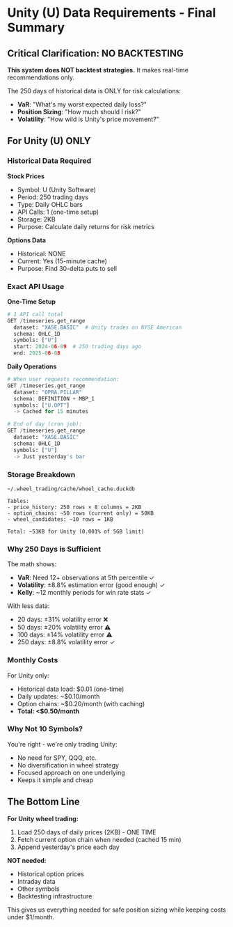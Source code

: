 # Unity (U) Data Requirements - Final Summary

## Critical Clarification: NO BACKTESTING

**This system does NOT backtest strategies.** It makes real-time recommendations only.

The 250 days of historical data is ONLY for risk calculations:
- **VaR**: "What's my worst expected daily loss?"
- **Position Sizing**: "How much should I risk?"
- **Volatility**: "How wild is Unity's price movement?"

## For Unity (U) ONLY

### Historical Data Required

**Stock Prices**
- Symbol: U (Unity Software)
- Period: 250 trading days
- Type: Daily OHLC bars
- API Calls: 1 (one-time setup)
- Storage: 2KB
- Purpose: Calculate daily returns for risk metrics

**Options Data**
- Historical: NONE
- Current: Yes (15-minute cache)
- Purpose: Find 30-delta puts to sell

### Exact API Usage

**One-Time Setup**
```python
# 1 API call total
GET /timeseries.get_range
  dataset: "XASE.BASIC"  # Unity trades on NYSE American
  schema: OHLC_1D
  symbols: ["U"]
  start: 2024-06-09  # 250 trading days ago
  end: 2025-06-08
```

**Daily Operations**
```python
# When user requests recommendation:
GET /timeseries.get_range
  dataset: "OPRA.PILLAR"
  schema: DEFINITION + MBP_1
  symbols: ["U.OPT"]
  -> Cached for 15 minutes

# End of day (cron job):
GET /timeseries.get_range
  dataset: "XASE.BASIC"
  schema: OHLC_1D
  symbols: ["U"]
  -> Just yesterday's bar
```

### Storage Breakdown

```
~/.wheel_trading/cache/wheel_cache.duckdb

Tables:
- price_history: 250 rows × 8 columns = 2KB
- option_chains: ~50 rows (current only) = 50KB
- wheel_candidates: ~10 rows = 1KB

Total: ~53KB for Unity (0.001% of 5GB limit)
```

### Why 250 Days is Sufficient

The math shows:
- **VaR**: Need 12+ observations at 5th percentile ✓
- **Volatility**: ±8.8% estimation error (good enough) ✓  
- **Kelly**: ~12 monthly periods for win rate stats ✓

With less data:
- 20 days: ±31% volatility error ❌
- 50 days: ±20% volatility error ⚠️
- 100 days: ±14% volatility error ⚠️
- 250 days: ±8.8% volatility error ✓

### Monthly Costs

For Unity only:
- Historical data load: $0.01 (one-time)
- Daily updates: ~$0.10/month
- Option chains: ~$0.20/month (with caching)
- **Total: <$0.50/month**

### Why Not 10 Symbols?

You're right - we're only trading Unity:
- No need for SPY, QQQ, etc.
- No diversification in wheel strategy
- Focused approach on one underlying
- Keeps it simple and cheap

## The Bottom Line

**For Unity wheel trading:**
1. Load 250 days of daily prices (2KB) - ONE TIME
2. Fetch current option chain when needed (cached 15 min)
3. Append yesterday's price each day

**NOT needed:**
- Historical option prices
- Intraday data
- Other symbols
- Backtesting infrastructure

This gives us everything needed for safe position sizing while keeping costs under $1/month.